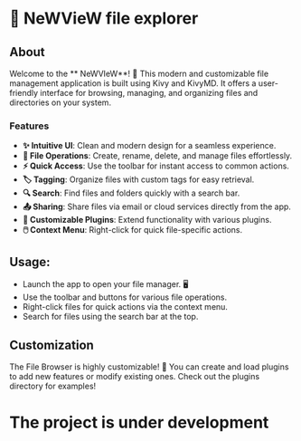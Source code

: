 # 📁 NeWVieW file explorer

## About
Welcome to the ** NeWVIeW**! 🌟 This modern and customizable file management application is built using Kivy and KivyMD. It offers a user-friendly interface for browsing, managing, and organizing files and directories on your system. 

### Features
- **✨ Intuitive UI**: Clean and modern design for a seamless experience.
- **📂 File Operations**: Create, rename, delete, and manage files effortlessly.
- **⚡ Quick Access**: Use the toolbar for instant access to common actions.
- **🏷️ Tagging**: Organize files with custom tags for easy retrieval.
- **🔍 Search**: Find files and folders quickly with a search bar.
- **📤 Sharing**: Share files via email or cloud services directly from the app.
- **🔌 Customizable Plugins**: Extend functionality with various plugins.
- **🖱️ Context Menu**: Right-click for quick file-specific actions.
   
 ## Usage:
-    Launch the app to open your file manager. 🖥️
-    Use the toolbar and buttons for various file operations.
-    Right-click files for quick actions via the context menu.
-    Search for files using the search bar at the top.

 ## Customization

The File Browser is highly customizable! 🎨 You can create and load plugins to add new features or modify existing ones. Check out the plugins directory for examples!

# The project is under development 
